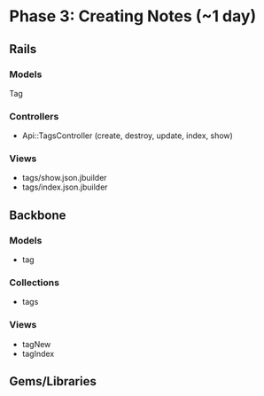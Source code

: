 # Phase 3: Creating Notes (~1 day)

## Rails
### Models
Tag

### Controllers
* Api::TagsController (create, destroy, update, index, show)


### Views
* tags/show.json.jbuilder
* tags/index.json.jbuilder

## Backbone
### Models
* tag

### Collections
* tags

### Views
* tagNew
* tagIndex

## Gems/Libraries
